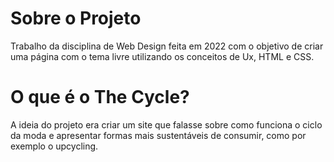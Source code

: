 # Sobre o Projeto
Trabalho da disciplina de Web Design feita em 2022 com o objetivo de criar uma página com o tema livre utilizando os conceitos de Ux, HTML e CSS.

# O que é o The Cycle?
A ideia do projeto era criar um site que falasse sobre como funciona o ciclo da moda e apresentar formas mais sustentáveis de consumir, como por exemplo o upcycling.

